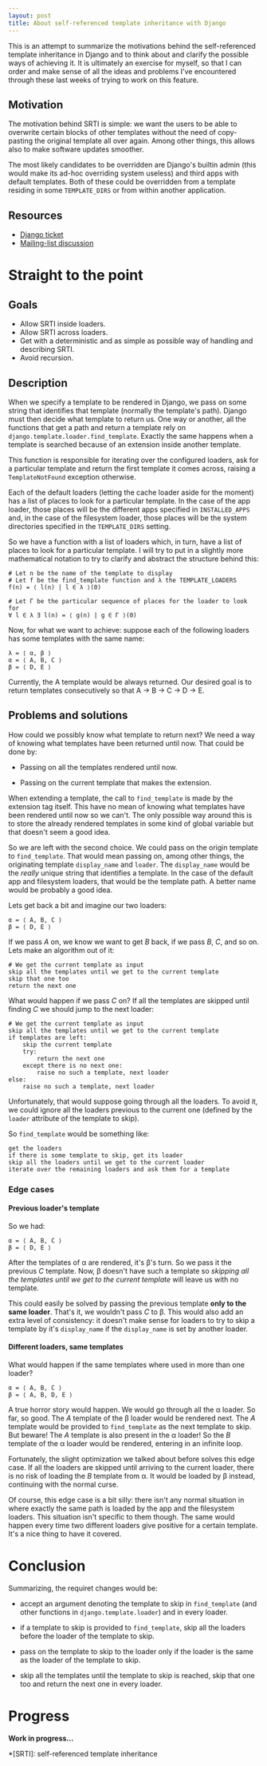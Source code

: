 ```yaml
---
layout: post
title: About self-referenced template inheritance with Django
---
```


This is an attempt to summarize the motivations behind the self-referenced
template inheritance in Django and to think about and clarify the possible ways
of achieving it. It is ultimately an exercise for myself, so that I can order
and make sense of all the ideas and problems I've encountered through these last
weeks of trying to work on this feature.

Motivation
----------

The motivation behind SRTI is simple: we want the users to be able to overwrite
certain blocks of other templates without the need of copy-pasting the original
template all over again. Among other things, this allows also to make software
updates smoother.

The most likely candidates to be overridden are Django's builtin admin (this
would make its ad-hoc overriding system useless) and third apps with default
templates. Both of these could be overridden from a template residing in some
``TEMPLATE_DIRS`` or from within another application.

Resources
---------

- [Django ticket](https://code.djangoproject.com/ticket/15053)
- [Mailing-list discussion](https://groups.google.com/forum/#!topic/django-developers/0kFgCCMXnpY)

Straight to the point
=====================

Goals
-----

- Allow SRTI inside loaders.
- Allow SRTI across loaders.
- Get with a deterministic and as simple as possible way of handling and
  describing SRTI.
- Avoid recursion.

Description
-----------

When we specify a template to be rendered in Django, we pass on some string
that identifies that template (normally the template's path). Django must
then decide what template to return us. One way or another, all the functions
that get a path and return a template rely on
``django.template.loader.find_template``. Exactly the same happens when a
template is searched because of an extension inside another template.

This function is responsible for iterating over the configured loaders, ask for
a particular template and return the first template it comes across, raising a
``TemplateNotFound`` exception otherwise.

Each of the default loaders (letting the cache loader aside for the moment) has
a list of places to look for a particular template. In the case of the app
loader, those places will be the different apps specified in ``INSTALLED_APPS``
and, in the case of the filesystem loader, those places will be the system
directories specified in the ``TEMPLATE_DIRS`` setting.

So we have a function with a list of loaders which, in turn, have a list of
places to look for a particular template. I will try to put in a slightly
more mathematical notation to try to clarify and abstract the structure behind
this:

    # Let n be the name of the template to display
    # Let f be the find_template function and λ the TEMPLATE_LOADERS
    f(n) = ⟨ l(n) | l ∈ λ ⟩(0)

    # Let Γ be the particular sequence of places for the loader to look for
    ∀ l ∈ λ ∃ l(n) = ⟨ g(n) | g ∈ Γ ⟩(0)

Now, for what we want to achieve: suppose each of the following loaders has
some templates with the same name:

    λ = ⟨ α, β ⟩
    α = ⟨ A, B, C ⟩
    β = ⟨ D, E ⟩

Currently, the A template would be always returned. Our desired goal is to
return templates consecutively so that A → B → C → D → E.

Problems and solutions
----------------------

How could we possibly know what template to return next? We need a way of
knowing what templates have been returned until now. That could be done by:

- Passing on all the templates rendered until now.

- Passing on the current template that makes the extension.

When extending a template, the call to ``find_template`` is made by the
extension tag itself. This have no mean of knowing what templates have been
rendered until now so we can't. The only possible way around this is to store
the already rendered templates in some kind of global variable but that doesn't
seem a good idea.

So we are left with the second choice. We could pass on the origin template to
``find_template``. That would mean passing on, among other things, the
originating template ``display_name`` and ``loader``. The ``display_name``
would be the *really* unique string that identifies a template. In the case of
the default app and filesystem loaders, that would be the template path. A
better name would be probably a good idea.

Lets get back a bit and imagine our two loaders:

    α = ⟨ A, B, C ⟩
    β = ⟨ D, E ⟩

If we pass *A* on, we know we want to get *B* back, if we pass *B*, *C*, and so
on. Lets make an algorithm out of it:

    # We get the current template as input
    skip all the templates until we get to the current template
    skip that one too
    return the next one

What would happen if we pass *C* on? If all the templates are skipped
until finding *C* we should jump to the next loader:

    # We get the current template as input
    skip all the templates until we get to the current template
    if templates are left:
        skip the current template
        try:
            return the next one
        except there is no next one:
            raise no such a template, next loader
    else:
        raise no such a template, next loader

Unfortunately, that would suppose going through all the loaders. To avoid it,
we could ignore all the loaders previous to the current one (defined by the
``loader`` attribute of the template to skip).

So ``find_template`` would be something like:

    get the loaders
    if there is some template to skip, get its loader
    skip all the loaders until we get to the current loader
    iterate over the remaining loaders and ask them for a template

### Edge cases

#### Previous loader's template

So we had:

    α = ⟨ A, B, C ⟩
    β = ⟨ D, E ⟩

After the templates of α are rendered, it's β's turn. So we pass it the
previous *C* template. Now, β doesn't have such a template so *skipping all the
templates until we get to the current template* will leave us with no template.

This could easily be solved by passing the previous template **only to the same
loader**. That's it, we wouldn't pass *C* to β. This would also add an extra
level of consistency: it doesn't make sense for loaders to try to skip a
template by it's ``display_name`` if the ``display_name`` is set by another
loader.

#### Different loaders, same templates

What would happen if the same templates where used in more than one loader?

    α = ⟨ A, B, C ⟩
    β = ⟨ A, B, D, E ⟩

A true horror story would happen. We would go through all the α loader. So far,
so good. The *A* template of the β loader would be rendered next. The *A*
template would be provided to ``find_template`` as the next template to skip.
But beware! The *A* template is also present in the α loader! So the *B*
template of the α loader would be rendered, entering in an infinite loop.

Fortunately, the slight optimization we talked about before solves this edge
case. If all the loaders are skipped until arriving to the current loader,
there is no risk of loading the *B* template from α. It would be loaded by β
instead, continuing with the normal curse.

Of course, this edge case is a bit silly: there isn't any normal situation in
where exactly the same path is loaded by the app and the filesystem loaders.
This situation isn't specific to them though. The same would happen every time
two different loaders give positive for a certain template. It's a nice thing
to have it covered.

Conclusion
==========

Summarizing, the requiret changes would be:

- accept an argument denoting the template to skip in ``find_template`` (and
  other functions in ``django.template.loader``) and in every loader.

- if a template to skip is provided to ``find_template``, skip all the loaders
  before the loader of the template to skip.

- pass on the template to skip to the loader only if the loader is the same as
  the loader of the template to skip.

- skip all the templates until the template to skip is reached, skip that one
  too and return the next one in every loader.

Progress
========

**Work in progress...**

*[SRTI]: self-referenced template inheritance
